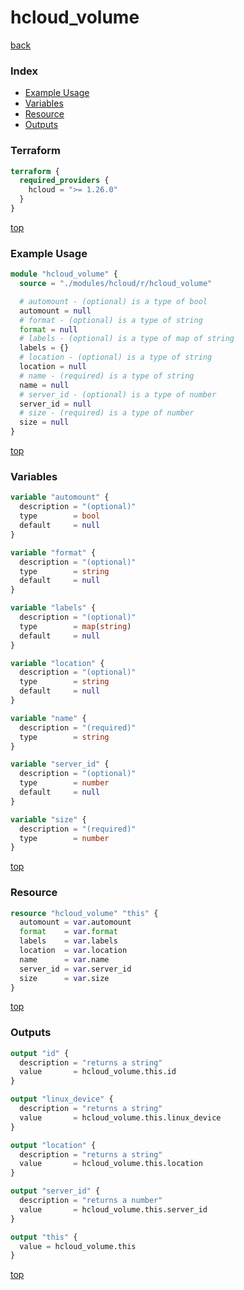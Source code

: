 # hcloud_volume

[back](../hcloud.md)

### Index

- [Example Usage](#example-usage)
- [Variables](#variables)
- [Resource](#resource)
- [Outputs](#outputs)

### Terraform

```terraform
terraform {
  required_providers {
    hcloud = ">= 1.26.0"
  }
}
```

[top](#index)

### Example Usage

```terraform
module "hcloud_volume" {
  source = "./modules/hcloud/r/hcloud_volume"

  # automount - (optional) is a type of bool
  automount = null
  # format - (optional) is a type of string
  format = null
  # labels - (optional) is a type of map of string
  labels = {}
  # location - (optional) is a type of string
  location = null
  # name - (required) is a type of string
  name = null
  # server_id - (optional) is a type of number
  server_id = null
  # size - (required) is a type of number
  size = null
}
```

[top](#index)

### Variables

```terraform
variable "automount" {
  description = "(optional)"
  type        = bool
  default     = null
}

variable "format" {
  description = "(optional)"
  type        = string
  default     = null
}

variable "labels" {
  description = "(optional)"
  type        = map(string)
  default     = null
}

variable "location" {
  description = "(optional)"
  type        = string
  default     = null
}

variable "name" {
  description = "(required)"
  type        = string
}

variable "server_id" {
  description = "(optional)"
  type        = number
  default     = null
}

variable "size" {
  description = "(required)"
  type        = number
}
```

[top](#index)

### Resource

```terraform
resource "hcloud_volume" "this" {
  automount = var.automount
  format    = var.format
  labels    = var.labels
  location  = var.location
  name      = var.name
  server_id = var.server_id
  size      = var.size
}
```

[top](#index)

### Outputs

```terraform
output "id" {
  description = "returns a string"
  value       = hcloud_volume.this.id
}

output "linux_device" {
  description = "returns a string"
  value       = hcloud_volume.this.linux_device
}

output "location" {
  description = "returns a string"
  value       = hcloud_volume.this.location
}

output "server_id" {
  description = "returns a number"
  value       = hcloud_volume.this.server_id
}

output "this" {
  value = hcloud_volume.this
}
```

[top](#index)